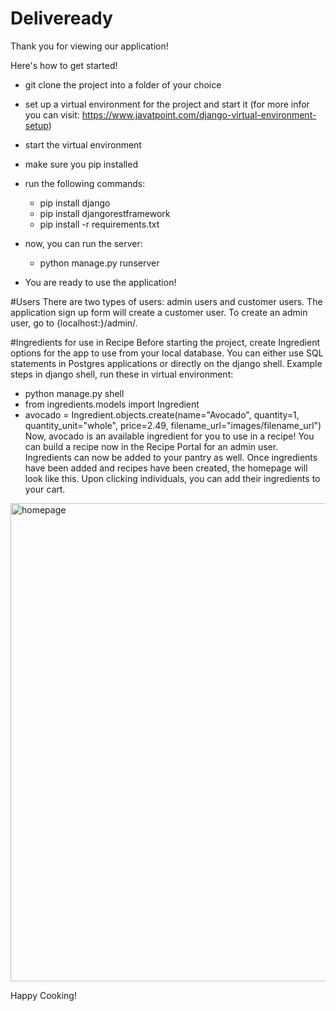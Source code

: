 # Deliveready
Thank you for viewing our application! 

Here's how to get started! 
- git clone the project into a folder of your choice
- set up a virtual environment for the project and start it (for more infor you can visit: https://www.javatpoint.com/django-virtual-environment-setup)
- start the virtual environment
- make sure you pip installed
- run the following commands: 
    -   pip install django
    -   pip install djangorestframework
    -   pip install -r requirements.txt

- now, you can run the server:
  - python manage.py runserver

- You are ready to use the application!

#Users
There are two types of users: admin users and customer users. 
The application sign up form will create a customer user. To create an admin user, go to {localhost:}/admin/.

#Ingredients for use in Recipe
Before starting the project, create Ingredient options for the app to use from your local database. 
You can either use SQL statements in Postgres applications or directly on the django shell.
Example steps in django shell, run these in virtual environment: 
  - python manage.py shell
  - from ingredients.models import Ingredient
  - avocado = Ingredient.objects.create(name="Avocado", quantity=1, quantity_unit="whole", price=2.49, filename_url="images/filename_url")
Now, avocado is an available ingredient for you to use in a recipe! You can build a recipe now in the Recipe Portal for an admin user. 
Ingredients can now be added to your pantry as well. 
Once ingredients have been added and recipes have been created, the homepage will look like this. 
Upon clicking individuals, you can add their ingredients to your cart. 

<img width="765" alt="homepage" src="https://user-images.githubusercontent.com/60757186/163730205-07043062-faf8-411d-89b8-7bbbabd1a60c.PNG">

Happy Cooking! 
